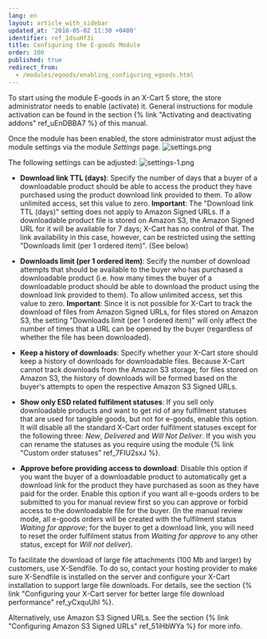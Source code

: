 ```yaml
---
lang: en
layout: article_with_sidebar
updated_at: '2018-05-02 11:30 +0400'
identifier: ref_1dsuHf3i
title: Configuring the E-goods Module
order: 100
published: true
redirect_from:
  - /modules/egoods/enabling_configuring_egoods.html
---
```


To start using the module E-goods in an X-Cart 5 store, the store administrator needs to enable (activate) it. General instructions for module activation can be found in the section {% link "Activating and deactivating addons" ref_uEnDBBA7 %} of this manual.

Once the module has been enabled, the store administrator must adjust the module settings via the module _Settings_ page.
![settings.png]({{site.baseurl}}/attachments/ref_1dsuHf3i/settings.png)

The following settings can be adjusted:
![settings-1.png]({{site.baseurl}}/attachments/ref_1dsuHf3i/settings-1.png)

* **Download link TTL (days)**: Specify the number of days that a buyer of a downloadable product should be able to access the product they have purchased using the product download link provided to them. To allow unlimited access, set this value to zero. **Important**: The "Download link TTL (days)" setting does not apply to Amazon Signed URLs. If a downloadable product file is stored on Amazon S3, the Amazon Signed URL for it will be available for 7 days; X-Cart has no control of that. The link availability in this case, however, can be restricted using the setting "Downloads limit (per 1 ordered item)". (See below)

* **Downloads limit (per 1 ordered item)**: Secify the number of download attempts that should be available to the buyer who has purchased a downloadable product (i.e. how many times the buyer of a downloadable product should be able to download the product using the download link provided to them). To allow unlimited access, set this value to zero. **Important**: Since it is not possible for X-Cart to track the download of files from Amazon Signed URLs, for files stored on Amazon S3, the setting "Downloads limit (per 1 ordered item)" will only affect the number of times that a URL can be opened by the buyer (regardless of whether the file has been downloaded).

* **Keep a history of downloads**: Specify whether your X-Cart store should keep a history of downloads for downloadable files. Because X-Cart cannot track downloads from the Amazon S3 storage, for files stored on Amazon S3, the history of downloads will be formed based on the buyer's attempts to open the respective Amazon S3 Signed URLs. 

* **Show only ESD related fulfilment statuses**: If you sell only downloadable products and want to get rid of any fulfilment statuses that are used for tangible goods, but not for e-goods, enable this option. It will disable all the standard X-Cart order fulfilment statuses except for the following three: _New_, _Delivered_ and _Will Not Deliver_. If you wish you can rename the statuses as you require using the module {% link "Custom order statuses" ref_7FIU2sxJ %}.

* **Approve before providing access to download**: Disable this option if you want the buyer of a downloadable product to automatically get a download link for the product they have purchased as soon as they have paid for the order. Enable this option if you want all e-goods orders to be submitted to you for manual review first so you can approve or forbid access to the downloadable file for the buyer. (In the manual review mode, all e-goods orders will be created with the fulfilment status _Waiting for approve_; for the buyer to get a download link, you will need to reset the order fulfilment status from _Waiting for approve_ to any other status, except for _Will not deliver_). 

To facilitate the download of large file attachments (100 Mb and larger) by customers, use X-Sendfile. To do so, contact your hosting provider to make sure X-Sendfile is installed on the server and configure your X-Cart installation to support large file downloads. For details, see the section {% link "Configuring your X-Cart server for better large file download performance" ref_yCxquUhl %}. 

Alternatively, use Amazon S3 Signed URLs. See the section {% link "Configuring Amazon S3 Signed URLs" ref_51iHbWYa %} for more info.
